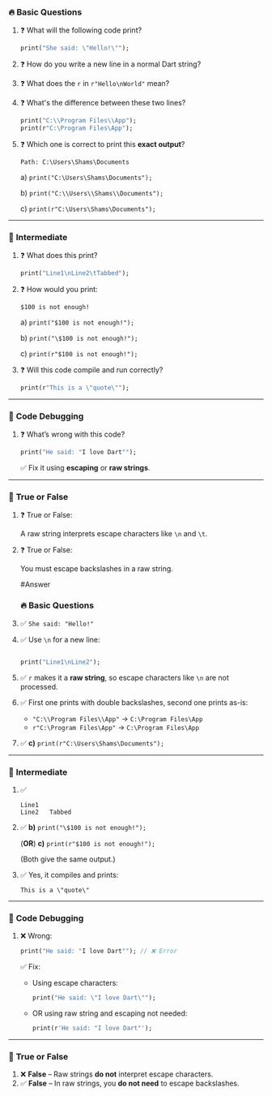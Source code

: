 ### 🔥 **Basic Questions**

1. ❓ What will the following code print?
    
    ```dart
    print("She said: \"Hello!\"");
    ```
    
2. ❓ How do you write a new line in a normal Dart string?
3. ❓ What does the `r` in `r"Hello\nWorld"` mean?
4. ❓ What's the difference between these two lines?
    
    ```dart
    print("C:\\Program Files\\App");
    print(r"C:\Program Files\App");
    ```
    
5. ❓ Which one is correct to print this **exact output**?
    
    ```
    Path: C:\Users\Shams\Documents
    ```
    
    a) `print("C:\Users\Shams\Documents");`
    
    b) `print("C:\\Users\\Shams\\Documents");`
    
    c) `print(r"C:\Users\Shams\Documents");`
    

---

### 🧠 **Intermediate**

1. ❓ What does this print?
    
    ```dart
    print("Line1\nLine2\tTabbed");
    ```
    
2. ❓ How would you print:
    
    ```
    $100 is not enough!
    ```
    
    a) `print("$100 is not enough!");`
    
    b) `print("\$100 is not enough!");`
    
    c) `print(r"$100 is not enough!");`
    
3. ❓ Will this code compile and run correctly?
    
    ```dart
    print(r"This is a \"quote\"");
    ```
    

---

### 🚀 **Code Debugging**

1. ❓ What’s wrong with this code?
    
    ```dart
    print("He said: "I love Dart"");
    ```
    
    ✅ Fix it using **escaping** or **raw strings**.
    

---

### 🧪 **True or False**

1. ❓ True or False:
    
    A raw string interprets escape characters like `\n` and `\t`.
    
2. ❓ True or False:
    
    You must escape backslashes in a raw string.


   #Answer
   ### 🔥 **Basic Questions**

1. ✅ `She said: "Hello!"`
2. ✅ Use `\n` for a new line:
    
    ```dart
    
    print("Line1\nLine2");
    ```
    
3. ✅ `r` makes it a **raw string**, so escape characters like `\n` are not processed.
4. ✅ First one prints with double backslashes, second one prints as-is:
    - `"C:\\Program Files\\App"` → `C:\Program Files\App`
    - `r"C:\Program Files\App"` → `C:\Program Files\App`
5. ✅ **c)** `print(r"C:\Users\Shams\Documents");`

---

### 🧠 **Intermediate**

1. ✅
    
    ```
    Line1
    Line2	Tabbed
    ```
    
2. ✅ **b)** `print("\$100 is not enough!");`
    
    (**OR**) **c)** `print(r"$100 is not enough!");`
    
    (Both give the same output.)
    
3. ✅ Yes, it compiles and prints:
    
    ```
    This is a \"quote\"
    ```
    

---

### 🚀 **Code Debugging**

1. ❌ Wrong:
    
    ```dart
    print("He said: "I love Dart""); // ❌ Error
    ```
    
    ✅ Fix:
    
    - Using escape characters:
        
        ```dart
        print("He said: \"I love Dart\"");
        ```
        
    - OR using raw string and escaping not needed:
        
        ```dart
        print(r'He said: "I love Dart"');
        ```
        

---

### 🧪 **True or False**

1. ❌ **False** – Raw strings **do not** interpret escape characters.
2. ✅ **False** – In raw strings, you **do not need** to escape backslashes.
